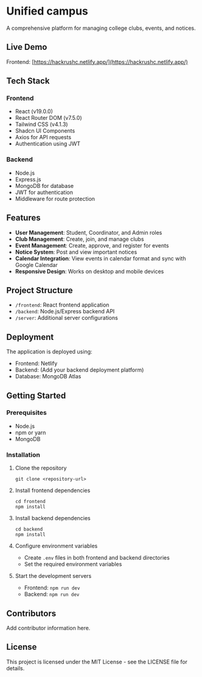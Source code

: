 # Unified campus

A comprehensive platform for managing college clubs, events, and notices.

## Live Demo

Frontend: [https://hackrushc.netlify.app/](https://hackrushc.netlify.app/)

## Tech Stack

### Frontend
- React (v19.0.0)
- React Router DOM (v7.5.0)
- Tailwind CSS (v4.1.3)
- Shadcn UI Components
- Axios for API requests
- Authentication using JWT

### Backend
- Node.js
- Express.js
- MongoDB for database
- JWT for authentication
- Middleware for route protection

## Features

- **User Management**: Student, Coordinator, and Admin roles
- **Club Management**: Create, join, and manage clubs
- **Event Management**: Create, approve, and register for events
- **Notice System**: Post and view important notices
- **Calendar Integration**: View events in calendar format and sync with Google Calendar
- **Responsive Design**: Works on desktop and mobile devices

## Project Structure

- `/frontend`: React frontend application
- `/backend`: Node.js/Express backend API
- `/server`: Additional server configurations

## Deployment

The application is deployed using:
- Frontend: Netlify
- Backend: (Add your backend deployment platform)
- Database: MongoDB Atlas

## Getting Started

### Prerequisites
- Node.js
- npm or yarn
- MongoDB

### Installation

1. Clone the repository
   ```
   git clone <repository-url>
   ```

2. Install frontend dependencies
   ```
   cd frontend
   npm install
   ```

3. Install backend dependencies
   ```
   cd backend
   npm install
   ```

4. Configure environment variables
   - Create `.env` files in both frontend and backend directories
   - Set the required environment variables

5. Start the development servers
   - Frontend: `npm run dev`
   - Backend: `npm run dev`

## Contributors

Add contributor information here.

## License

This project is licensed under the MIT License - see the LICENSE file for details. 